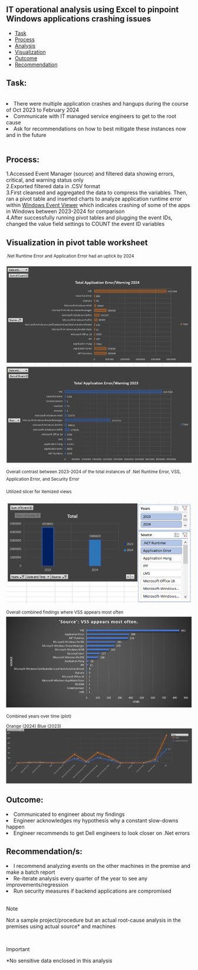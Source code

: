 ## IT operational analysis using Excel to pinpoint Windows applications crashing issues
- [Task](#task)
- [Process](#process)
- [Analysis](#analysis)
- [Visualization](#visualization)
- [Outcome](#outcome)
- [Recommendation](#recommendation)
## Task:
<br>
<li>There were multiple application crashes and hangups during the course of Oct 2023 to February 2024</li>
<li>Communicate with IT managed service engineers to get to the root cause</li>
<li>Ask for recommendations on how to best mitigate these instances now and in the future</li>
<br>

## Process:
1.Accessed Event Manager (source) and filtered data showing errors, critical, and warning status only
<br>
2.Exported filtered data in .CSV format
<br>
3.First cleansed and aggregated the data to compress the variables. Then, ran a pivot table and inserted charts to analyze application runtime error within [Windows Event Viewer](https://learn.microsoft.com/en-us/shows/inside/event-viewer) which indicates crashing of some of the apps in Windows between 2023-2024 for comparison<br>
4.After successfully running pivot tables and plugging the event IDs, changed the value field settings to COUNT the event ID variables 
<br>
## Visualization in pivot table worksheet
<sup>.Net Runtime Error and Application Error had an uptick by 2024</sup>

![Snip](https://github.com/princ3Cr0w/Excel_Functions/blob/main/Screenshot%202024-02-15%20105310.png)

<sup>Overall contrast between 2023-2024 of the total instances of .Net Runtime Error, VSS, Application Error, and Security Error</sup>
<br>

<sup>Utilized slicer for itemized views</sup>
  
![Snip](https://github.com/princ3Cr0w/Excel_Functions/blob/main/Screenshot%202024-02-15%20121600.png)

<sup>Overall combined findings where VSS appears most often</sup>
![Snip](https://github.com/princ3Cr0w/Excel_Functions/blob/main/Screenshot%202024-02-16%20103957.png)

<sup>Combined years over time (plot)</sup><br>
<sub>Orange (2024) Blue (2023)</sub>
![Snip](https://github.com/princ3Cr0w/Excel_Functions/blob/main/Screenshot%202024-02-16%20151730.png)

## Outcome:
<li>Communicated to engineer about my findings</li>
<li>Engineer acknowledges my hypothesis why a constant slow-downs happen</li>
<li>Engineer recommends to get Dell engineers to look closer on .Net errors</li>


## Recommendation/s:
<li>I recommend analyzing events on the other machines in the premise and make a batch report</li>
<li>Re-iterate analysis every quarter of the year to see any improvements/regression</li>
<li>Run security measures if backend applications are compromised</li>
<br>

>[!NOTE]
> Not a sample project/procedure but an actual root-cause analysis in the premises using actual source* and machines
<br>

>[!Important]
>*No sensitive data enclosed in this analysis

